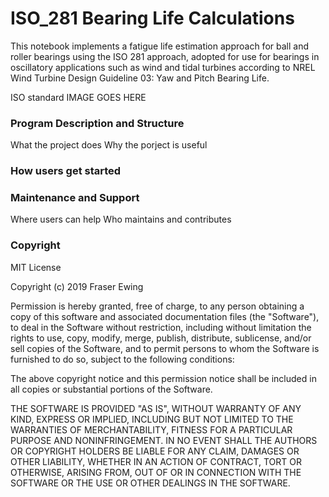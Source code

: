 # ISO_281 Bearing Life Calculations

This notebook implements a fatigue life estimation approach for ball and roller bearings using the ISO 281 approach, adopted for use for bearings in oscillatory applications such as wind and tidal turbines according to NREL Wind Turbine Design Guideline 03: Yaw and Pitch Bearing Life.

ISO standard IMAGE GOES HERE

### Program Description and Structure
What the project does
Why the porject is useful


### How users get started



### Maintenance and Support
Where users can help
Who maintains and contributes

### Copyright

MIT License

Copyright (c) 2019 Fraser Ewing

Permission is hereby granted, free of charge, to any person obtaining a copy
of this software and associated documentation files (the "Software"), to deal
in the Software without restriction, including without limitation the rights
to use, copy, modify, merge, publish, distribute, sublicense, and/or sell
copies of the Software, and to permit persons to whom the Software is
furnished to do so, subject to the following conditions:

The above copyright notice and this permission notice shall be included in all
copies or substantial portions of the Software.

THE SOFTWARE IS PROVIDED "AS IS", WITHOUT WARRANTY OF ANY KIND, EXPRESS OR
IMPLIED, INCLUDING BUT NOT LIMITED TO THE WARRANTIES OF MERCHANTABILITY,
FITNESS FOR A PARTICULAR PURPOSE AND NONINFRINGEMENT. IN NO EVENT SHALL THE
AUTHORS OR COPYRIGHT HOLDERS BE LIABLE FOR ANY CLAIM, DAMAGES OR OTHER
LIABILITY, WHETHER IN AN ACTION OF CONTRACT, TORT OR OTHERWISE, ARISING FROM,
OUT OF OR IN CONNECTION WITH THE SOFTWARE OR THE USE OR OTHER DEALINGS IN THE
SOFTWARE.